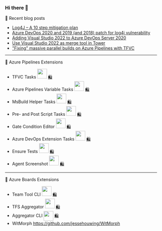 ### Hi there 👋

📒 Recent blog posts
<!-- BLOG-POST-LIST:START -->
- [Log4J – A 10 step mitigation plan](https://jessehouwing.net/log4j-a-10-step-mitigation-plan/)
- [Azure DevOps 2020 and 2019 &lpar;and 2018&rpar; patch for log4j vulnerability](https://jessehouwing.net/azure-devops-patch-for-log4j-vulnerability/)
- [Adding Visual Studio 2022 to Azure DevOps Server 2020](https://jessehouwing.net/adding-visual-studio-2022-to-azure-devops-server-2020/)
- [Use Visual Studio 2022 as merge tool in Tower](https://jessehouwing.net/use-visual-studio-2022-as-merge-tool-in-tower/)
- [&quot;Fixing&quot; massive parallel builds on Azure Pipelines with TFVC](https://jessehouwing.net/azure-pipelines-fixing-massive-parallel-builds-with-tfvc/)
<!-- BLOG-POST-LIST:END -->

<hr />

🚀 Azure Pipelines Extensions

 * TFVC Tasks [<img height="32" width="32" src="https://cdn.jsdelivr.net/npm/simple-icons@v6/icons/github.svg" />](https://github.com/jessehouwing/azure-pipelines-tfvc-tasks) [🛍️](https://marketplace.visualstudio.com/items?itemName=jessehouwing.jessehouwing-vsts-tfvc-tasks)
 * Azure Pipelines Variable Tasks [<img height="32" width="32" src="https://cdn.jsdelivr.net/npm/simple-icons@v6/icons/github.svg" />](https://github.com/jessehouwing/azure-pipelines-variable-tasks) [🛍️](https://marketplace.visualstudio.com/items?itemName=jessehouwing.jessehouwing-vsts-variable-tasks)
 * MsBuild Helper Tasks [<img height="32" width="32" src="https://cdn.jsdelivr.net/npm/simple-icons@v6/icons/github.svg" />](https://github.com/jessehouwing/azure-pipelines-msbuild-helper-task) [🛍️](https://github.com/jessehouwing/azure-pipelines-msbuild-helper-task)
 * Pre- and Post Script Tasks [<img height="32" width="32" src="https://cdn.jsdelivr.net/npm/simple-icons@v6/icons/github.svg" />](https://github.com/jessehouwing/azure-pipelines-gate-condition-editor) [🛍️](https://marketplace.visualstudio.com/items?itemName=jessehouwing.pre-post-tasks)
 * Gate Condition Editor [<img height="32" width="32" src="https://cdn.jsdelivr.net/npm/simple-icons@v6/icons/github.svg" />](https://github.com/jessehouwing/azure-pipelines-gate-condition-editor) [🛍️](https://marketplace.visualstudio.com/items?itemName=jessehouwing.gate-condition-editor)
 * Azure DevOps Extension Tasks [<img height="32" width="32" src="https://cdn.jsdelivr.net/npm/simple-icons@v6/icons/github.svg" />](https://github.com/microsoft/azure-devops-extension-tasks) [🛍️](https://marketplace.visualstudio.com/items?itemName=ms-devlabs.vsts-developer-tools-build-tasks)
 * Ensure Tests [<img height="32" width="32" src="https://cdn.jsdelivr.net/npm/simple-icons@v6/icons/github.svg" />](https://github.com/jessehouwing/azure-pipelines-gate-condition-editor) [🛍️](https://marketplace.visualstudio.com/items?itemName=jessehouwing.vsts-ensure-tests-tasks)
 * Agent Screenshot [<img height="32" width="32" src="https://cdn.jsdelivr.net/npm/simple-icons@v6/icons/github.svg" />](https://github.com/jessehouwing/azure-pipelines-agent-screenshot) [🛍️](https://github.com/jessehouwing/azure-pipelines-agent-screenshot)

<hr />

📅 Azure Boards Extensions

 * Team Tool CLI [<img height="32" width="32" src="https://cdn.jsdelivr.net/npm/simple-icons@v6/icons/github.svg" />](https://github.com/jessehouwing/azure-boards-team-tools) [🛍️](https://marketplace.visualstudio.com/items?itemName=jessehouwing.azure-boards-teams-tool)
 * TFS Aggregator [<img height="32" width="32" src="https://cdn.jsdelivr.net/npm/simple-icons@v6/icons/github.svg" />](https://github.com/tfsaggregator/tfsaggregator) [🛍️](https://marketplace.visualstudio.com/items?itemName=tfsaggregatorteam.tfs-aggregator-server-plugin) 
 * Aggregator CLI [<img height="32" width="32" style="vertical-align: middle;" src="https://cdn.jsdelivr.net/npm/simple-icons@v6/icons/github.svg" />](https://github.com/tfsaggregator/aggregator-cli) [🛍️](https://marketplace.visualstudio.com/items?itemName=tfsaggregatorteam.aggregator-cli) 
 * WitMorph https://github.com/jessehouwing/WitMorph
